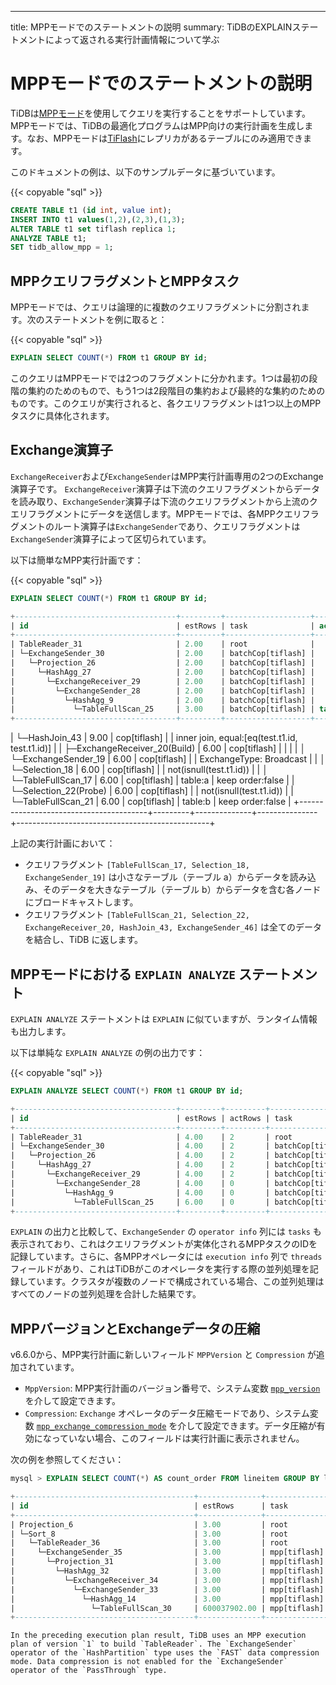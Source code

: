 ---
title: MPPモードでのステートメントの説明
summary: TiDBのEXPLAINステートメントによって返される実行計画情報について学ぶ

# MPPモードでのステートメントの説明

TiDBは[MPPモード](/tiflash/use-tiflash-mpp-mode.md)を使用してクエリを実行することをサポートしています。MPPモードでは、TiDBの最適化プログラムはMPP向けの実行計画を生成します。なお、MPPモードは[TiFlash](/tiflash/tiflash-overview.md)にレプリカがあるテーブルにのみ適用できます。

このドキュメントの例は、以下のサンプルデータに基づいています。

{{< copyable "sql" >}}

```sql
CREATE TABLE t1 (id int, value int);
INSERT INTO t1 values(1,2),(2,3),(1,3);
ALTER TABLE t1 set tiflash replica 1;
ANALYZE TABLE t1;
SET tidb_allow_mpp = 1;
```

## MPPクエリフラグメントとMPPタスク

MPPモードでは、クエリは論理的に複数のクエリフラグメントに分割されます。次のステートメントを例に取ると：

{{< copyable "sql" >}}

```sql
EXPLAIN SELECT COUNT(*) FROM t1 GROUP BY id;
```

このクエリはMPPモードでは2つのフラグメントに分かれます。1つは最初の段階の集約のためのもので、もう1つは2段階目の集約および最終的な集約のためのものです。このクエリが実行されると、各クエリフラグメントは1つ以上のMPPタスクに具体化されます。

## Exchange演算子

`ExchangeReceiver`および`ExchangeSender`はMPP実行計画専用の2つのExchange演算子です。 `ExchangeReceiver`演算子は下流のクエリフラグメントからデータを読み取り、`ExchangeSender`演算子は下流のクエリフラグメントから上流のクエリフラグメントにデータを送信します。MPPモードでは、各MPPクエリフラグメントのルート演算子は`ExchangeSender`であり、クエリフラグメントは`ExchangeSender`演算子によって区切られています。

以下は簡単なMPP実行計画です：

{{< copyable "sql" >}}

```sql
EXPLAIN SELECT COUNT(*) FROM t1 GROUP BY id;
```

```sql
+------------------------------------+---------+-------------------+---------------+----------------------------------------------------+
| id                                 | estRows | task              | access object | operator info                                      |
+------------------------------------+---------+-------------------+---------------+----------------------------------------------------+
| TableReader_31                     | 2.00    | root              |               | data:ExchangeSender_30                             |
| └─ExchangeSender_30                | 2.00    | batchCop[tiflash] |               | ExchangeType: PassThrough                          |
|   └─Projection_26                  | 2.00    | batchCop[tiflash] |               | Column#4                                           |
|     └─HashAgg_27                   | 2.00    | batchCop[tiflash] |               | group by:test.t1.id, funcs:sum(Column#7)->Column#4 |
|       └─ExchangeReceiver_29        | 2.00    | batchCop[tiflash] |               |                                                    |
|         └─ExchangeSender_28        | 2.00    | batchCop[tiflash] |               | ExchangeType: HashPartition, Hash Cols: test.t1.id |
|           └─HashAgg_9              | 2.00    | batchCop[tiflash] |               | group by:test.t1.id, funcs:count(1)->Column#7      |
|             └─TableFullScan_25     | 3.00    | batchCop[tiflash] | table:t1      | keep order:false                                   |
+------------------------------------+---------+-------------------+---------------+----------------------------------------------------+
```
|     └─HashJoin_43                      | 9.00    | cop[tiflash] |               | inner join, equal:[eq(test.t1.id, test.t1.id)] |
|       ├─ExchangeReceiver_20(Build)     | 6.00    | cop[tiflash] |               |                                                |
|       │ └─ExchangeSender_19            | 6.00    | cop[tiflash] |               | ExchangeType: Broadcast                        |
|       │   └─Selection_18               | 6.00    | cop[tiflash] |               | not(isnull(test.t1.id))                        |
|       │     └─TableFullScan_17         | 6.00    | cop[tiflash] | table:a       | keep order:false                               |
|       └─Selection_22(Probe)            | 6.00    | cop[tiflash] |               | not(isnull(test.t1.id))                        |
|         └─TableFullScan_21             | 6.00    | cop[tiflash] | table:b       | keep order:false                               |
+----------------------------------------+---------+--------------+---------------+------------------------------------------------+

上記の実行計画において：

* クエリフラグメント `[TableFullScan_17, Selection_18, ExchangeSender_19]` は小さなテーブル（テーブル a）からデータを読み込み、そのデータを大きなテーブル（テーブル b）からデータを含む各ノードにブロードキャストします。
* クエリフラグメント `[TableFullScan_21, Selection_22, ExchangeReceiver_20, HashJoin_43, ExchangeSender_46]` は全てのデータを結合し、TiDB に返します。

## MPPモードにおける `EXPLAIN ANALYZE` ステートメント

`EXPLAIN ANALYZE` ステートメントは `EXPLAIN` に似ていますが、ランタイム情報も出力します。

以下は単純な `EXPLAIN ANALYZE` の例の出力です：

{{< copyable "sql" >}}

```sql
EXPLAIN ANALYZE SELECT COUNT(*) FROM t1 GROUP BY id;
```

```sql
+------------------------------------+---------+---------+-------------------+---------------+---------------------------------------------------------------------------------------------------+----------------------------------------------------------------+--------+------+
| id                                 | estRows | actRows | task              | access object | execution info                                                                                    | operator info                                                  | memory | disk |
+------------------------------------+---------+---------+-------------------+---------------+---------------------------------------------------------------------------------------------------+----------------------------------------------------------------+--------+------+
| TableReader_31                     | 4.00    | 2       | root              |               | time:44.5ms, loops:2, cop_task: {num: 1, max: 0s, proc_keys: 0, copr_cache_hit_ratio: 0.00}       | data:ExchangeSender_30                                         | N/A    | N/A  |
| └─ExchangeSender_30                | 4.00    | 2       | batchCop[tiflash] |               | tiflash_task:{time:16.5ms, loops:1, threads:1}                                                    | ExchangeType: PassThrough, tasks: [2, 3, 4]                    | N/A    | N/A  |
|   └─Projection_26                  | 4.00    | 2       | batchCop[tiflash] |               | tiflash_task:{time:16.5ms, loops:1, threads:1}                                                    | Column#4                                                       | N/A    | N/A  |
|     └─HashAgg_27                   | 4.00    | 2       | batchCop[tiflash] |               | tiflash_task:{time:16.5ms, loops:1, threads:1}                                                    | group by:test.t1.id, funcs:sum(Column#7)->Column#4             | N/A    | N/A  |
|       └─ExchangeReceiver_29        | 4.00    | 2       | batchCop[tiflash] |               | tiflash_task:{time:14.5ms, loops:1, threads:20}                                                   |                                                                | N/A    | N/A  |
|         └─ExchangeSender_28        | 4.00    | 0       | batchCop[tiflash] |               | tiflash_task:{time:9.49ms, loops:0, threads:0}                                                    | ExchangeType: HashPartition, Hash Cols: test.t1.id, tasks: [1] | N/A    | N/A  |
|           └─HashAgg_9              | 4.00    | 0       | batchCop[tiflash] |               | tiflash_task:{time:9.49ms, loops:0, threads:0}                                                    | group by:test.t1.id, funcs:count(1)->Column#7                  | N/A    | N/A  |
|             └─TableFullScan_25     | 6.00    | 0       | batchCop[tiflash] | table:t1      | tiflash_task:{time:9.49ms, loops:0, threads:0}, tiflash_scan:{dtfile:{total_scanned_packs:1,...}} | keep order:false                                               | N/A    | N/A  |
+------------------------------------+---------+---------+-------------------+---------------+---------------------------------------------------------------------------------------------------+----------------------------------------------------------------+--------+------+
```

`EXPLAIN` の出力と比較して、`ExchangeSender` の `operator info` 列には `tasks` も表示されており、これはクエリフラグメントが実体化されるMPPタスクのIDを記録しています。さらに、各MPPオペレータには `execution info` 列で `threads` フィールドがあり、これはTiDBがこのオペレータを実行する際の並列処理を記録しています。クラスタが複数のノードで構成されている場合、この並列処理はすべてのノードの並列処理を合計した結果です。

## MPPバージョンとExchangeデータの圧縮

v6.6.0から、MPP実行計画に新しいフィールド `MPPVersion` と `Compression` が追加されています。

- `MppVersion`: MPP実行計画のバージョン番号で、システム変数 [`mpp_version`](/system-variables.md#mpp_version-new-in-v660) を介して設定できます。
- `Compression`: `Exchange` オペレータのデータ圧縮モードであり、システム変数 [`mpp_exchange_compression_mode`](/system-variables.md#mpp_exchange_compression_mode-new-in-v660) を介して設定できます。データ圧縮が有効になっていない場合、このフィールドは実行計画に表示されません。

次の例を参照してください：

```sql
mysql > EXPLAIN SELECT COUNT(*) AS count_order FROM lineitem GROUP BY l_returnflag, l_linestatus ORDER BY l_returnflag, l_linestatus;

+----------------------------------------+--------------+--------------+----------------+--------------------------------------------------------------------------------------------------------------------------------------------------------------------------------------------------------------------------------------------------------------------------------------+
| id                                     | estRows      | task         | access object  | operator info                                                                                                                                                                                                                                                                        |
+----------------------------------------+--------------+--------------+----------------+--------------------------------------------------------------------------------------------------------------------------------------------------------------------------------------------------------------------------------------------------------------------------------------+
| Projection_6                           | 3.00         | root         |                | Column#18                                                                                                                                                                                                                                                                            |
| └─Sort_8                               | 3.00         | root         |                | tpch100.lineitem.l_returnflag, tpch100.lineitem.l_linestatus                                                                                                                                                                                                                         |
|   └─TableReader_36                     | 3.00         | root         |                | MppVersion: 1, data:ExchangeSender_35                                                                                                                                                                                                                                                |
|     └─ExchangeSender_35                | 3.00         | mpp[tiflash] |                | ExchangeType: PassThrough                                                                                                                                                                                                                                                            |
|       └─Projection_31                  | 3.00         | mpp[tiflash] |                | Column#18, tpch100.lineitem.l_returnflag, tpch100.lineitem.l_linestatus                                                                                                                                                                                                              |
|         └─HashAgg_32                   | 3.00         | mpp[tiflash] |                | group by:tpch100.lineitem.l_linestatus, tpch100.lineitem.l_returnflag, funcs:sum(Column#23)->Column#18, funcs:firstrow(tpch100.lineitem.l_returnflag)->tpch100.lineitem.l_returnflag, funcs:firstrow(tpch100.lineitem.l_linestatus)->tpch100.lineitem.l_linestatus, stream_count: 20 |
|           └─ExchangeReceiver_34        | 3.00         | mpp[tiflash] |                | stream_count: 20                                                                                                                                                                                                                                                                     |
|             └─ExchangeSender_33        | 3.00         | mpp[tiflash] |                | ExchangeType: HashPartition, Compression: FAST, Hash Cols: [name: tpch100.lineitem.l_returnflag, collate: utf8mb4_bin], [name: tpch100.lineitem.l_linestatus, collate: utf8mb4_bin], stream_count: 20                                                                                |
|               └─HashAgg_14             | 3.00         | mpp[tiflash] |                | group by:tpch100.lineitem.l_linestatus, tpch100.lineitem.l_returnflag, funcs:count(1)->Column#23                                                                                                                                                                                     |
|                 └─TableFullScan_30     | 600037902.00 | mpp[tiflash] | table:lineitem | keep order:false                                                                                                                                                                                                                                                                     |
+----------------------------------------+--------------+--------------+----------------+--------------------------------------------------------------------------------------------------------------------------------------------------------------------------------------------------------------------------------------------------------------------------------------+
```
```
In the preceding execution plan result, TiDB uses an MPP execution plan of version `1` to build `TableReader`. The `ExchangeSender` operator of the `HashPartition` type uses the `FAST` data compression mode. Data compression is not enabled for the `ExchangeSender` operator of the `PassThrough` type.
```